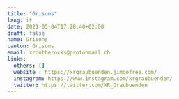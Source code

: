 ```yaml
---
title: "Grisons"
lang: it
date: 2021-05-04T17:28:40+02:00
draft: false
name: Grisons
canton: Grisons
email: xrontherocks@protonmail.ch
links:
  others: []
  website : https://xrgraubuenden.jimdofree.com/
  instagram: https://www.instagram.com/xrgraubuenden/
  twitter: https://twitter.com/XR_Graubuenden
---
```


